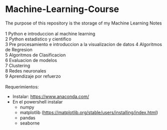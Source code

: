 # Machine-Learning-Course
The purpose of this repository is the storage of my Machine Learning Notes<br>
<br>
1 Python e introduccion al machine learning<br>
2 Python estadistico y cientifico<br>
3 Pre procesamiento e introduccion a la visualizacion de datos
4 Algoritmos de Regresion<br>
5 Algoritmos de Clasificacion<br>
6 Evaluacion de modelos<br>
7 Clustering<br>
8 Redes neuronales<br>
9 Aprendizaje por refuerzo<br>
<br>
Requerimientos:<br>
 - Instalar: https://www.anaconda.com/
 - En el powershell instalar
    - numpy
    - matplotlib (https://matplotlib.org/stable/users/installing/index.html)
    - pandas
    - seaborne